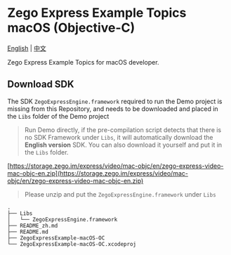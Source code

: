 # Zego Express Example Topics macOS (Objective-C)

[English](README.md) | [中文](README_zh.md)

Zego Express Example Topics for macOS developer.

## Download SDK

The SDK `ZegoExpressEngine.framework` required to run the Demo project is missing from this Repository, and needs to be downloaded and placed in the `Libs` folder of the Demo project

> Run Demo directly, if the pre-compilation script detects that there is no SDK Framework under `Libs`, it will automatically download the **English version** SDK. You can also download it yourself and put it in the `Libs` folder.

[https://storage.zego.im/express/video/mac-objc/en/zego-express-video-mac-objc-en.zip](https://storage.zego.im/express/video/mac-objc/en/zego-express-video-mac-objc-en.zip)

> Please unzip and put the `ZegoExpressEngine.framework` under `Libs`

```tree
.
├── Libs
│   └── ZegoExpressEngine.framework
├── README_zh.md
├── README.md
├── ZegoExpressExample-macOS-OC
└── ZegoExpressExample-macOS-OC.xcodeproj
```

